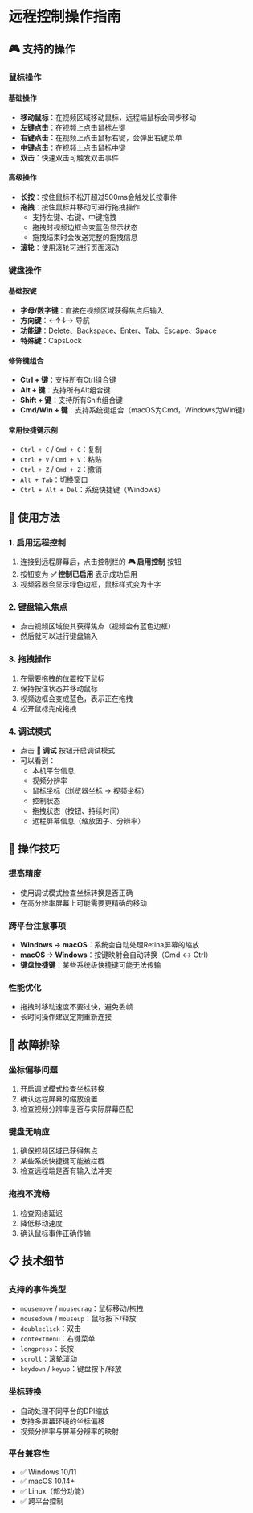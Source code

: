 # 远程控制操作指南

## 🎮 支持的操作

### 鼠标操作

#### 基础操作
- **移动鼠标**：在视频区域移动鼠标，远程端鼠标会同步移动
- **左键点击**：在视频上点击鼠标左键
- **右键点击**：在视频上点击鼠标右键，会弹出右键菜单
- **中键点击**：在视频上点击鼠标中键
- **双击**：快速双击可触发双击事件

#### 高级操作
- **长按**：按住鼠标不松开超过500ms会触发长按事件
- **拖拽**：按住鼠标并移动可进行拖拽操作
  - 支持左键、右键、中键拖拽
  - 拖拽时视频边框会变蓝色显示状态
  - 拖拽结束时会发送完整的拖拽信息
- **滚轮**：使用滚轮可进行页面滚动

### 键盘操作

#### 基础按键
- **字母/数字键**：直接在视频区域获得焦点后输入
- **方向键**：←↑↓→ 导航
- **功能键**：Delete、Backspace、Enter、Tab、Escape、Space
- **特殊键**：CapsLock

#### 修饰键组合
- **Ctrl + 键**：支持所有Ctrl组合键
- **Alt + 键**：支持所有Alt组合键  
- **Shift + 键**：支持所有Shift组合键
- **Cmd/Win + 键**：支持系统键组合（macOS为Cmd，Windows为Win键）

#### 常用快捷键示例
- `Ctrl + C` / `Cmd + C`：复制
- `Ctrl + V` / `Cmd + V`：粘贴
- `Ctrl + Z` / `Cmd + Z`：撤销
- `Alt + Tab`：切换窗口
- `Ctrl + Alt + Del`：系统快捷键（Windows）

## 🔧 使用方法

### 1. 启用远程控制
1. 连接到远程屏幕后，点击控制栏的 **🎮 启用控制** 按钮
2. 按钮变为 **✅ 控制已启用** 表示成功启用
3. 视频容器会显示绿色边框，鼠标样式变为十字

### 2. 键盘输入焦点
- 点击视频区域使其获得焦点（视频会有蓝色边框）
- 然后就可以进行键盘输入

### 3. 拖拽操作
1. 在需要拖拽的位置按下鼠标
2. 保持按住状态并移动鼠标
3. 视频边框会变成蓝色，表示正在拖拽
4. 松开鼠标完成拖拽

### 4. 调试模式
- 点击 **🐛 调试** 按钮开启调试模式
- 可以看到：
  - 本机平台信息
  - 视频分辨率
  - 鼠标坐标（浏览器坐标 → 视频坐标）
  - 控制状态
  - 拖拽状态（按钮、持续时间）
  - 远程屏幕信息（缩放因子、分辨率）

## 🎯 操作技巧

### 提高精度
- 使用调试模式检查坐标转换是否正确
- 在高分辨率屏幕上可能需要更精确的移动

### 跨平台注意事项
- **Windows → macOS**：系统会自动处理Retina屏幕的缩放
- **macOS → Windows**：按键映射会自动转换（Cmd ↔ Ctrl）
- **键盘快捷键**：某些系统级快捷键可能无法传输

### 性能优化
- 拖拽时移动速度不要过快，避免丢帧
- 长时间操作建议定期重新连接

## 🚨 故障排除

### 坐标偏移问题
1. 开启调试模式检查坐标转换
2. 确认远程屏幕的缩放设置
3. 检查视频分辨率是否与实际屏幕匹配

### 键盘无响应
1. 确保视频区域已获得焦点
2. 某些系统快捷键可能被拦截
3. 检查远程端是否有输入法冲突

### 拖拽不流畅
1. 检查网络延迟
2. 降低移动速度
3. 确认鼠标事件正确传输

## 📋 技术细节

### 支持的事件类型
- `mousemove` / `mousedrag`：鼠标移动/拖拽
- `mousedown` / `mouseup`：鼠标按下/释放
- `doubleclick`：双击
- `contextmenu`：右键菜单
- `longpress`：长按
- `scroll`：滚轮滚动
- `keydown` / `keyup`：键盘按下/释放

### 坐标转换
- 自动处理不同平台的DPI缩放
- 支持多屏幕环境的坐标偏移
- 视频分辨率与屏幕分辨率的映射

### 平台兼容性
- ✅ Windows 10/11
- ✅ macOS 10.14+
- ✅ Linux（部分功能）
- ✅ 跨平台控制